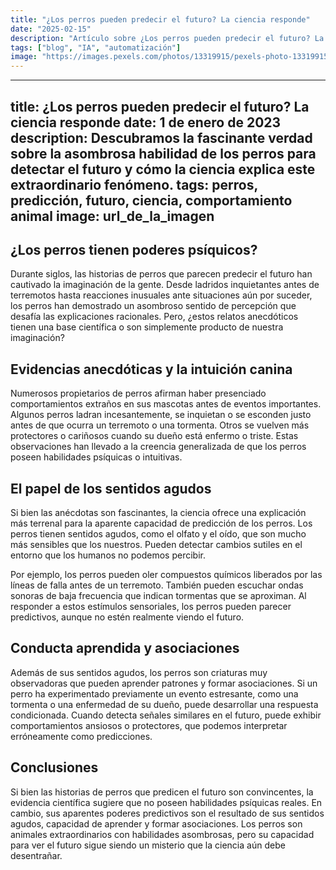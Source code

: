 ```yaml
---
title: "¿Los perros pueden predecir el futuro? La ciencia responde"
date: "2025-02-15"
description: "Artículo sobre ¿Los perros pueden predecir el futuro? La ciencia responde"
tags: ["blog", "IA", "automatización"]
image: "https://images.pexels.com/photos/13319915/pexels-photo-13319915.png?auto=compress&cs=tinysrgb&h=350"
---
```


---
title: ¿Los perros pueden predecir el futuro? La ciencia responde
date: 1 de enero de 2023
description: Descubramos la fascinante verdad sobre la asombrosa habilidad de los perros para detectar el futuro y cómo la ciencia explica este extraordinario fenómeno.
tags: perros, predicción, futuro, ciencia, comportamiento animal
image: url_de_la_imagen
---

## ¿Los perros tienen poderes psíquicos?

Durante siglos, las historias de perros que parecen predecir el futuro han cautivado la imaginación de la gente. Desde ladridos inquietantes antes de terremotos hasta reacciones inusuales ante situaciones aún por suceder, los perros han demostrado un asombroso sentido de percepción que desafía las explicaciones racionales. Pero, ¿estos relatos anecdóticos tienen una base científica o son simplemente producto de nuestra imaginación?

## Evidencias anecdóticas y la intuición canina

Numerosos propietarios de perros afirman haber presenciado comportamientos extraños en sus mascotas antes de eventos importantes. Algunos perros ladran incesantemente, se inquietan o se esconden justo antes de que ocurra un terremoto o una tormenta. Otros se vuelven más protectores o cariñosos cuando su dueño está enfermo o triste. Estas observaciones han llevado a la creencia generalizada de que los perros poseen habilidades psíquicas o intuitivas.

## El papel de los sentidos agudos

Si bien las anécdotas son fascinantes, la ciencia ofrece una explicación más terrenal para la aparente capacidad de predicción de los perros. Los perros tienen sentidos agudos, como el olfato y el oído, que son mucho más sensibles que los nuestros. Pueden detectar cambios sutiles en el entorno que los humanos no podemos percibir.

Por ejemplo, los perros pueden oler compuestos químicos liberados por las líneas de falla antes de un terremoto. También pueden escuchar ondas sonoras de baja frecuencia que indican tormentas que se aproximan. Al responder a estos estímulos sensoriales, los perros pueden parecer predictivos, aunque no estén realmente viendo el futuro.

## Conducta aprendida y asociaciones

Además de sus sentidos agudos, los perros son criaturas muy observadoras que pueden aprender patrones y formar asociaciones. Si un perro ha experimentado previamente un evento estresante, como una tormenta o una enfermedad de su dueño, puede desarrollar una respuesta condicionada. Cuando detecta señales similares en el futuro, puede exhibir comportamientos ansiosos o protectores, que podemos interpretar erróneamente como predicciones.

## Conclusiones

Si bien las historias de perros que predicen el futuro son convincentes, la evidencia científica sugiere que no poseen habilidades psíquicas reales. En cambio, sus aparentes poderes predictivos son el resultado de sus sentidos agudos, capacidad de aprender y formar asociaciones. Los perros son animales extraordinarios con habilidades asombrosas, pero su capacidad para ver el futuro sigue siendo un misterio que la ciencia aún debe desentrañar.